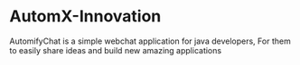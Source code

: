 # AutomX-Innovation
AutomifyChat is a simple webchat application for java developers,
For them to easily share ideas and build new amazing applications
